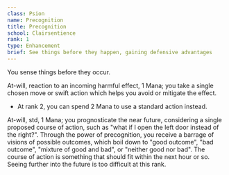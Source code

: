 ```yaml
---
class: Psion
name: Precognition
title: Precognition
school: Clairsentience
rank: 1
type: Enhancement
brief: See things before they happen, gaining defensive advantages
---
```


You sense things before they occur.

At-will, reaction to an incoming harmful effect, 1 Mana; you take a single chosen move or swift action which helps you avoid or mitigate the effect.
- At rank 2, you can spend 2 Mana to use a standard action instead.

At-will, std, 1 Mana; you prognosticate the near future, considering a single proposed course of action, such as "what if I open the left door instead of the right?". Through the power of precognition, you receive a barrage of visions of possible outcomes, which boil down to "good outcome", "bad outcome", "mixture of good and bad", or "neither good nor bad". The course of action is something that should fit within the next hour or so. Seeing further into the future is too difficult at this rank.